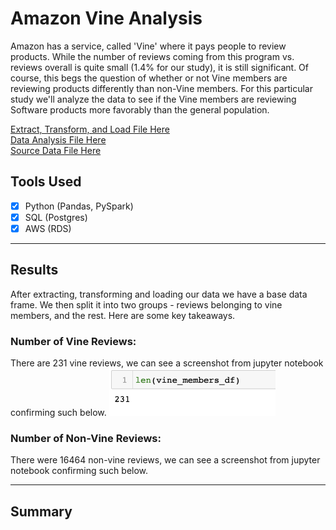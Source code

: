 # Amazon Vine Analysis

Amazon has a service, called 'Vine' where it pays people to review products. While the number of reviews coming from this program vs. reviews overall is quite small (1.4% for our study), it is still significant. Of course, this begs the question of whether or not Vine members are reviewing products differently than non-Vine members. For this particular study we'll analyze the data to see if the Vine members are reviewing Software products more favorably than the general population. 

[Extract, Transform, and Load File Here](https://github.com/carlosjennings1991/Amazon_Vine_Analysis/blob/main/Amazon_Reviews_ETL.ipynb)
<br>
[Data Analysis File Here](https://github.com/carlosjennings1991/Amazon_Vine_Analysis/blob/main/Vine_Review_Analysis.ipynb)
<br>
[Source Data File Here](https://s3.amazonaws.com/amazon-reviews-pds/tsv/amazon_reviews_us_Software_v1_00.tsv.gz)

## Tools Used
- [x] Python (Pandas, PySpark)
- [x] SQL (Postgres)
- [x] AWS (RDS)

___

## Results

After extracting, transforming and loading our data we have a base data frame. We then split it into two groups - reviews belonging to vine members, and the rest. Here are some key takeaways. 

### Number of Vine Reviews:

There are 231 vine reviews, we can see a screenshot from jupyter notebook confirming such below. 
<img src="https://github.com/carlosjennings1991/Amazon_Vine_Analysis/blob/main/vine_members.png" height="76" width="266">

### Number of Non-Vine Reviews:

There were 16464 non-vine reviews, we can see a screenshot from jupyter notebook confirming such below. 


___

## Summary
